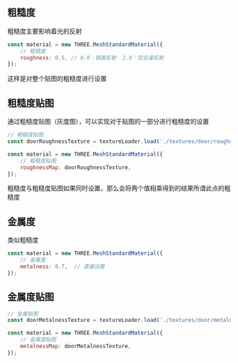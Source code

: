 ## 粗糙度

粗糙度主要影响着光的反射

```js
const material = new THREE.MeshStandardMaterial({
	// 粗糙度
    roughness: 0.5, // 0.0：镜面反射  1.0：完全漫反射
});
```

这样是对整个贴图的粗糙度进行设置

## 粗糙度贴图

通过粗糙度贴图（灰度图），可以实现对于贴图的一部分进行粗糙度的设置

```js
// 粗糙度贴图
const doorRoughnessTexture = textureLoader.load('./textures/door/roughness.jpg');

const material = new THREE.MeshStandardMaterial({
	// 粗糙度贴图
    roughnessMap: doorRoughnessTexture,
});
```

粗糙度与粗糙度贴图如果同时设置，那么会将两个值相乘得到的结果所谓此点的粗糙度

## 金属度

类似粗糙度

```js
const material = new THREE.MeshStandardMaterial({
	// 金属度
	metalness: 0.7,  // 直接设置
});
```

## 金属度贴图

```js
// 金属贴图
const doorMetalnessTexture = textureLoader.load('./textures/door/metalness.jpg');

const material = new THREE.MeshStandardMaterial({
	// 金属度贴图
    metalnessMap: doorMetalnessTexture,
});
```

